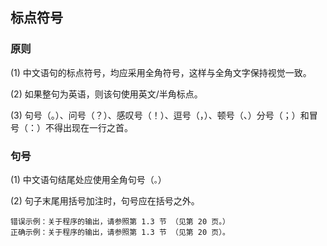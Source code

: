 ## 标点符号

### 原则
(1) 中文语句的标点符号，均应采用全角符号，这样与全角文字保持视觉一致。

(2) 如果整句为英语，则该句使用英文/半角标点。

(3) 句号（。）、问号（？）、感叹号（！）、逗号（，）、顿号（、）分号（；）和冒号（：）不得出现在一行之首。

### 句号
(1) 中文语句结尾处应使用全角句号（`。`）

(2) 句子末尾用括号加注时，句号应在括号之外。

```
错误示例：关于程序的输出，请参照第 1.3 节 （见第 20 页。）
正确示例：关于程序的输出，请参照第 1.3 节 （见第 20 页）。
```


